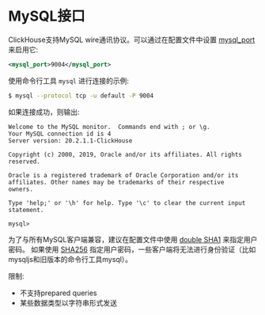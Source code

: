 # MySQL接口

ClickHouse支持MySQL wire通讯协议。可以通过在配置文件中设置 [mysql_port](https://clickhouse.com/docs/zh/operations/server-configuration-parameters/settings#server_configuration_parameters-mysql_port) 来启用它:

```xml
<mysql_port>9004</mysql_port>
```

使用命令行工具 `mysql` 进行连接的示例:

```bash
$ mysql --protocol tcp -u default -P 9004
```

如果连接成功，则输出:

```text
Welcome to the MySQL monitor.  Commands end with ; or \g.
Your MySQL connection id is 4
Server version: 20.2.1.1-ClickHouse

Copyright (c) 2000, 2019, Oracle and/or its affiliates. All rights reserved.

Oracle is a registered trademark of Oracle Corporation and/or its
affiliates. Other names may be trademarks of their respective
owners.

Type 'help;' or '\h' for help. Type '\c' to clear the current input statement.

mysql>
```

为了与所有MySQL客户端兼容，建议在配置文件中使用 [double SHA1](https://clickhouse.com/docs/zh/operations/settings/settings-users#password_double_sha1_hex) 来指定用户密码。 如果使用 [SHA256](https://clickhouse.com/docs/zh/operations/settings/settings-users#password_sha256_hex) 指定用户密码，一些客户端将无法进行身份验证（比如mysqljs和旧版本的命令行工具mysql）。

限制:

- 不支持prepared queries
- 某些数据类型以字符串形式发送